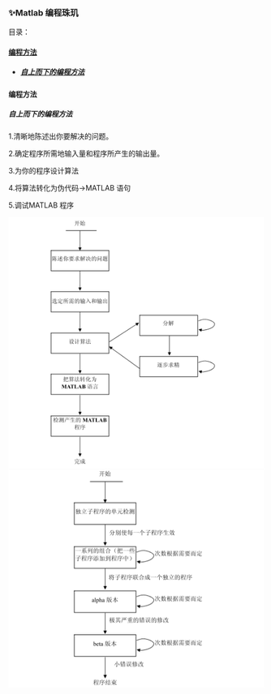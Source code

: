 ### ✨Matlab 编程珠玑

目录：

#### [编程方法](#编程方法)

* ##### [自上而下的编程方法](#自上而下的编程方法)

#### 编程方法

##### 自上而下的编程方法

1.清晰地陈述出你要解决的问题。

 2.确定程序所需地输入量和程序所产生的输出量。

 3.为你的程序设计算法 

4.将算法转化为伪代码→MATLAB 语句 

5.调试MATLAB 程序

![](/assets/matlab自上而下编程方法.png)![](/assets/matlab调试2.png)

